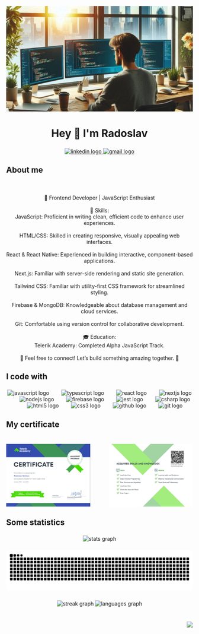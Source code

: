 <div align="center">
  <img src="assets/_2fdf0196-86d0-47f8-9a88-735406e8063ev2.jpg"  />
</div>

###

<h1 align="center">Hey 👋 I'm Radoslav</h1>

###

<div align="center">
  <a href="https://www.linkedin.com/in/radoslav-marinov-0b940689/" target="_blank">
    <img src="https://img.shields.io/static/v1?message=LinkedIn&logo=linkedin&label=&color=0077B5&logoColor=white&labelColor=&style=for-the-badge" height="54" alt="linkedin logo"  />
  </a>
  <a href="mailto:radoslav.marinov89@gmail.com" target="_blank">
    <img src="https://img.shields.io/static/v1?message=Gmail&logo=gmail&label=&color=D14836&logoColor=white&labelColor=&style=for-the-badge" height="54" alt="gmail logo"  />
  </a>
</div>

###

<h2 align="left">About me</h2>

###

<br clear="both">

<p align="center">🌟 Frontend Developer | JavaScript Enthusiast<br><br>📌 Skills:<br>JavaScript: Proficient in writing clean, efficient code to enhance user experiences.<br><br>HTML/CSS: Skilled in creating responsive, visually appealing web interfaces.<br><br>React & React Native: Experienced in building interactive, component-based applications.<br><br>Next.js: Familiar with server-side rendering and static site generation.<br><br>Tailwind CSS: Familiar with utility-first CSS framework for streamlined styling.<br><br>Firebase & MongoDB: Knowledgeable about database management and cloud services.<br><br>Git: Comfortable using version control for collaborative development.<br><br>🎓 Education:<br>Telerik Academy: Completed Alpha JavaScript Track.<br><br>📧 Feel free to connect! Let’s build something amazing together. 🚀</p>

###

<h2 align="left">I code with</h2>

###

<div align="center">
  <img src="https://cdn.jsdelivr.net/gh/devicons/devicon/icons/javascript/javascript-original.svg" height="54" alt="javascript logo"  />
  <img width="25" />
  <img src="https://cdn.jsdelivr.net/gh/devicons/devicon/icons/typescript/typescript-original.svg" height="54" alt="typescript logo"  />
  <img width="25" />
  <img src="https://cdn.jsdelivr.net/gh/devicons/devicon/icons/react/react-original-wordmark.svg" height="54" alt="react logo"  />
  <img width="25" />
  <img src="https://cdn.jsdelivr.net/gh/devicons/devicon/icons/nextjs/nextjs-original.svg" height="54" alt="nextjs logo"  />
  <img width="25" />
  <img src="https://cdn.jsdelivr.net/gh/devicons/devicon/icons/nodejs/nodejs-plain-wordmark.svg" height="54" alt="nodejs logo"  />
  <img width="25" />
  <img src="https://cdn.jsdelivr.net/gh/devicons/devicon/icons/firebase/firebase-plain-wordmark.svg" height="54" alt="firebase logo"  />
  <img width="25" />
  <img src="https://cdn.jsdelivr.net/gh/devicons/devicon/icons/jest/jest-plain.svg" height="54" alt="jest logo"  />
  <img width="25" />
  <img src="https://cdn.jsdelivr.net/gh/devicons/devicon/icons/csharp/csharp-original.svg" height="54" alt="csharp logo"  />
  <img width="25" />
  <img src="https://cdn.jsdelivr.net/gh/devicons/devicon/icons/html5/html5-plain-wordmark.svg" height="54" alt="html5 logo"  />
  <img width="25" />
  <img src="https://cdn.jsdelivr.net/gh/devicons/devicon/icons/css3/css3-plain-wordmark.svg" height="54" alt="css3 logo"  />
  <img width="25" />
  <img src="https://cdn.jsdelivr.net/gh/devicons/devicon/icons/github/github-original.svg" height="54" alt="github logo"  />
  <img width="25" />
  <img src="https://cdn.jsdelivr.net/gh/devicons/devicon/icons/git/git-plain-wordmark.svg" height="54" alt="git logo"  />
</div>

###

<h2 align="left">My certificate</h2>

###

<br clear="both">

<div align="center" style="display:flex; justify-content: space-between;" >

<img align="center" width="45%" src="assets/certificate-front.jpg"  />

<br clear="both"/>

<img align="center" width="45%" src="assets/certificate-back.jpg"  />

</div>

###

<h2 align="left">Some statistics</h2>

###

<div align="center">
  <img src="https://github-readme-stats.vercel.app/api?username=Radoslav-Marinovv&hide_title=false&hide_rank=true&show_icons=true&include_all_commits=true&count_private=true&disable_animations=false&theme=github_dark&locale=en&hide_border=true&order=1" height="150" alt="stats graph"  />
</div>

###

<div align="center">
  <img src="https://raw.githubusercontent.com/Radoslav-Marinovv/Radoslav-Marinovv/output/github-contribution-grid-snake-dark.svg" alt="Snake animation" />
</div>

###

<div align="center">
  <img src="https://streak-stats.demolab.com?user=Radoslav-Marinovv&locale=en&mode=daily&theme=github_dark&hide_border=true&border_radius=5&order=3" height="150" alt="streak graph"  />
  <img src="https://github-readme-stats.vercel.app/api/top-langs?username=Radoslav-Marinovv&locale=en&hide_title=false&layout=compact&card_width=320&langs_count=5&theme=github_dark&hide_border=true&order=2" height="150" alt="languages graph"  />
</div>

###

<br clear="both">

<img align="right" src="https://visitor-badge.laobi.icu/badge?page_id=Radoslav-Marinovv.Radoslav-Marinovv&left_color=royalblue"  />

###
